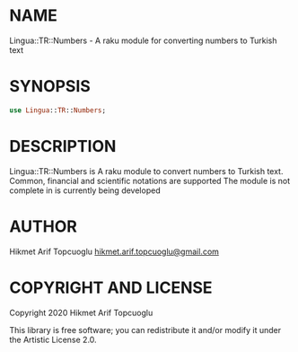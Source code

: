 NAME
====

Lingua::TR::Numbers - A raku module for converting numbers to Turkish text

SYNOPSIS
========

```raku
use Lingua::TR::Numbers;
```

DESCRIPTION
===========

Lingua::TR::Numbers is A raku module to convert numbers to Turkish text. Common, financial and scientific notations are supported
The module is not complete in is currently being developed

AUTHOR
======

Hikmet Arif Topcuoglu <hikmet.arif.topcuoglu@gmail.com>

COPYRIGHT AND LICENSE
=====================

Copyright 2020 Hikmet Arif Topcuoglu

This library is free software; you can redistribute it and/or modify it under the Artistic License 2.0.

